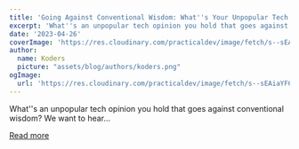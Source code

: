 ```yaml
---
title: 'Going Against Conventional Wisdom: What''s Your Unpopular Tech Opinion?'
excerpt: 'What''s an unpopular tech opinion you hold that goes against conventional wisdom?   We want to hear...'
date: '2023-04-26'
coverImage: 'https://res.cloudinary.com/practicaldev/image/fetch/s--sEAiaYF6--/c_imagga_scale,f_auto,fl_progressive,h_420,q_auto,w_1000/https://dev-to-uploads.s3.amazonaws.com/uploads/articles/of1ycn1xqrdwt28mxcar.png'
author:
  name: Koders
  picture: "assets/blog/authors/koders.png"
ogImage:
  url: 'https://res.cloudinary.com/practicaldev/image/fetch/s--sEAiaYF6--/c_imagga_scale,f_auto,fl_progressive,h_420,q_auto,w_1000/https://dev-to-uploads.s3.amazonaws.com/uploads/articles/of1ycn1xqrdwt28mxcar.png'
---
```


What''s an unpopular tech opinion you hold that goes against conventional wisdom?   We want to hear...

[Read more](https://dev.to/devteam/going-against-conventional-wisdom-whats-your-unpopular-tech-opinion-5fag)
